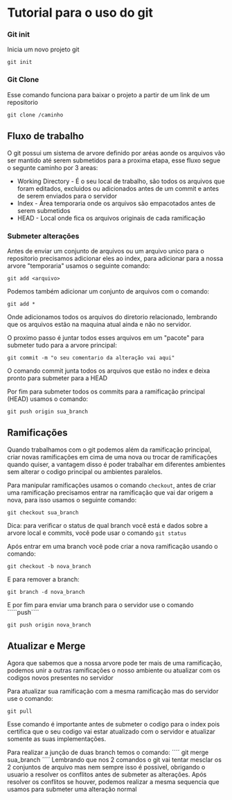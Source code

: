 # Tutorial para o uso do git

### Git init

Inicia um novo projeto git
```
git init
```

### Git Clone

Esse comando funciona para baixar o projeto a partir de um link de um repositorio
```
git clone /caminho
```

## Fluxo de trabalho

O git possui um sistema de arvore definido por aréas aonde os arquivos vão ser mantido até serem submetidos para a proxima etapa, esse fluxo segue o segunte caminho por 3 areas:

* Working Directory - É o seu local de trabalho, são todos os arquivos que foram editados, excluidos ou adicionados antes de um commit e antes de serem enviados para o servidor
* Index - Área temporaria onde os arquivos são empacotados antes de serem submetidos
* HEAD - Local onde fica os arquivos originais de cada ramificação

### Submeter alterações

Antes de enviar um conjunto de arquivos ou um arquivo unico para o repositorio precisamos adicionar eles ao index, para adicionar para a nossa arvore "temporaria" usamos o seguinte comando:
```
git add <arquivo>
```
Podemos também adicionar um conjunto de arquivos com o comando:
```
git add *
```
Onde adicionamos todos os arquivos do diretorio relacionado, lembrando que os arquivos estão na maquina atual ainda e não no servidor.

O proximo passo é juntar todos esses arquivos em um "pacote" para submeter tudo para a arvore principal:

````
git commit -m "o seu comentario da alteração vai aqui"
````

O comando commit junta todos os arquivos que estão no index e deixa pronto para submeter para a HEAD

Por fim para submeter todos os commits para a ramificação principal (HEAD) usamos o comando:
````
git push origin sua_branch
````

## Ramificações

Quando trabalhamos com o git podemos além da ramificação principal, criar novas ramificações em cima de uma nova ou trocar de ramificações quando quiser, a vantagem disso é poder trabalhar em diferentes ambientes sem alterar o codigo principal ou ambientes paralelos.

Para manipular ramificações usamos o comando ````checkout````, antes de criar uma ramificação precisamos entrar na ramificação que vai dar origem a nova, para isso usamos o seguinte comando:

````
git checkout sua_branch
````
Dica: para verificar o status de qual branch você está e dados sobre a arvore local e commits, você pode usar o comando ```` git status ````

Após entrar em uma branch você pode criar a nova ramificação usando o comando:
````
git checkout -b nova_branch
````

E para remover a branch:
````
git branch -d nova_branch
````
 E por fim para enviar uma branch para o servidor use o comando `````push````
 ````
 git push origin nova_branch
````
## Atualizar e Merge
Agora que sabemos que a nossa arvore pode ter mais de uma ramificação, podemos unir a outras ramificações o nosso ambiente ou atualizar com os codigos novos presentes no servidor

Para atualizar sua ramificação com a mesma ramificação mas do servidor use o comando:
````
git pull
````
Esse comando é importante antes de submeter o codigo para o index pois certifica que o seu codigo vai estar atualizado com o servidor e atualizar somente as suas implementações.

Para realizar a junção de duas branch temos o comando:
´´´´
git merge sua_branch
´´´´
 Lembrando que nos 2 comandos o git vai tentar mesclar os 2 conjuntos de arquivo mas nem sempre isso é possivel, obrigando o usuario a resolver os conflitos antes de submeter as alterações.
 Após resolver os conflitos se houver, podemos realizar a mesma sequencia que usamos para submeter uma alteração normal
 
 
 
